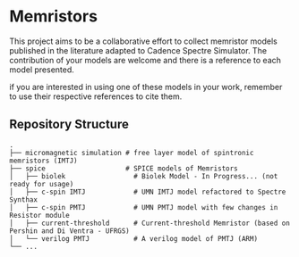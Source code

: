 # Memristors
This project aims to be a collaborative effort to collect memristor models published in the literature adapted to Cadence Spectre Simulator. The contribution of your models are welcome and there is a reference to each model presented.

if you are interested in using one of these models in your work, remember to use their respective references to cite them.
## Repository Structure
    .
    ├── micromagnetic simulation # free layer model of spintronic memristors (IMTJ)
    ├── spice                    # SPICE models of Memristors
    │   ├── biolek                 # Biolek Model - In Progress... (not ready for usage) 
    │   ├── c-spin IMTJ            # UMN IMTJ model refactored to Spectre Synthax
    │   ├── c-spin PMTJ            # UMN PMTJ model with few changes in Resistor module
    │   ├── current-threshold      # Current-threshold Memristor (based on Pershin and Di Ventra - UFRGS)
    │   └── verilog PMTJ           # A verilog model of PMTJ (ARM)
    └── ...

